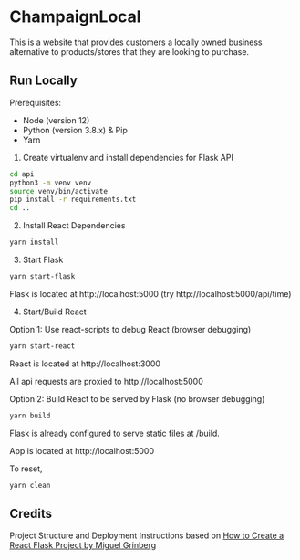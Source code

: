 # ChampaignLocal

This is a website that provides customers a locally owned business alternative to products/stores that they are looking to purchase.

## Run Locally

Prerequisites:

* Node (version 12)
* Python (version 3.8.x) & Pip
* Yarn

1. Create virtualenv and install dependencies for Flask API

```sh
cd api
python3 -m venv venv
source venv/bin/activate
pip install -r requirements.txt
cd ..
```

2. Install React Dependencies

```sh
yarn install
```

3. Start Flask

```sh
yarn start-flask
```

Flask is located at http://localhost:5000 (try http://localhost:5000/api/time)

4. Start/Build React

Option 1: Use react-scripts to debug React (browser debugging)

```sh
yarn start-react
```

React is located at http://localhost:3000

All api requests are proxied to http://localhost:5000

Option 2: Build React to be served by Flask (no browser debugging)

```sh
yarn build
```

Flask is already configured to serve static files at /build.

App is located at http://localhost:5000

To reset,

```sh
yarn clean
```

## Credits

Project Structure and Deployment Instructions based on [How to Create a React Flask Project by Miguel Grinberg](https://blog.miguelgrinberg.com/post/how-to-create-a-react--flask-project)
